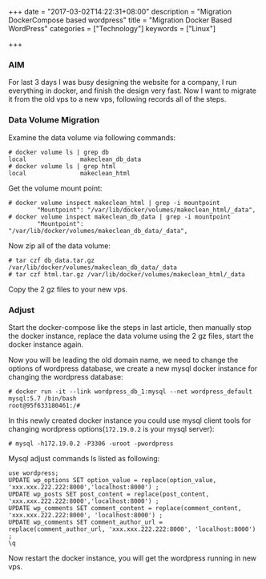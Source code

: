 +++
date = "2017-03-02T14:22:31+08:00"
description = "Migration DockerCompose based wordpress"
title = "Migration Docker Based WordPress"
categories = ["Technology"]
keywords = ["Linux"]

+++
### AIM
For last 3 days I was busy designing the website for a company, I run
everything in docker, and finish the design very fast. Now I want to migrate
it from the old vps to a new vps, following records all of the steps.    

### Data Volume Migration
Examine the data volume via following commands:    

```
# docker volume ls | grep db
local               makeclean_db_data
# docker volume ls | grep html
local               makeclean_html
```
Get the volume mount point:    

```
# docker volume inspect makeclean_html | grep -i mountpoint
        "Mountpoint": "/var/lib/docker/volumes/makeclean_html/_data",
# docker volume inspect makeclean_db_data | grep -i mountpoint
        "Mountpoint": "/var/lib/docker/volumes/makeclean_db_data/_data",
```
Now zip all of the data volume:   

```
# tar czf db_data.tar.gz /var/lib/docker/volumes/makeclean_db_data/_data
# tar czf html.tar.gz /var/lib/docker/volumes/makeclean_html/_data
```
Copy the 2 gz files to your new vps.   

### Adjust
Start the docker-compose like the steps in last article, then manually stop
the docker instance, replace the data volume using the 2 gz files, start the
docker instance again.    

Now you will be leading the old domain name, we need to change the options of
wordpress database, we create a new mysql docker instance for changing the
wordpress database:    

```
# docker run -it --link wordpress_db_1:mysql --net wordpress_default mysql:5.7 /bin/bash
root@95f633180461:/#
```
In this newly created docker instance you could use mysql client tools for
changing wordpress options(`172.19.0.2` is your mysql server):     

```
# mysql -h172.19.0.2 -P3306 -uroot -pwordpress
```
Mysql adjust commands ls listed as following:     

```
use wordpress;
UPDATE wp_options SET option_value = replace(option_value, 'xxx.xxx.222.222:8000','localhost:8000') ;
UPDATE wp_posts SET post_content = replace(post_content, 'xxx.xxx.222.222:8000','localhost:8000') ;
UPDATE wp_comments SET comment_content = replace(comment_content, 'xxx.xxx.222.222:8000', 'localhost:8000') ;
UPDATE wp_comments SET comment_author_url = replace(comment_author_url, 'xxx.xxx.222.222:8000', 'localhost:8000') ;
\q
```
Now restart the docker instance, you will get the wordpress running in new
vps.     

